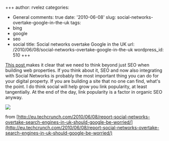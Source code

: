 +++
author: rvelez
categories:
- General
comments: true
date: '2010-06-08'
slug: social-networks-overtake-google-in-the-uk
tags:
- bing
- google
- seo
- social
title: Social networks overtake Google in the UK
url: /2010/06/08/social-networks-overtake-google-in-the-uk
wordpress_id: 510
+++


[This post ](http://techcrunch.com/2010/06/08/social-networks-overtake-search-engines-in-uk-%E2%80%93-should-google-be-worried/?utm_source=feedburner&utm_medium=feed&utm_campaign=Feed:+Techcrunch+(TechCrunch)&utm_content=Google+Reader)makes it clear that we need to think beyond just SEO when building web properties. If you think about it, SEO and now also integrating with Social Networks is probably the most important thing you can do for your digital property. If you are building a site that no one can find, what's the point. I do think social will help grow you link popularity, at least tangentially. At the end of the day, link popularity is a factor in organic SEO anyway.

![](http://eu.techcrunch.com/wp-content/uploads/UK+social+networks+and+search+engines-300x241.jpg)

from [http://eu.techcrunch.com/2010/06/08/report-social-networks-overtake-search-engines-in-uk-should-google-be-worried/](http://eu.techcrunch.com/2010/06/08/report-social-networks-overtake-search-engines-in-uk-should-google-be-worried/)
